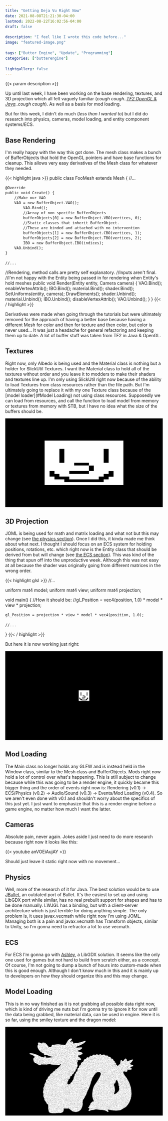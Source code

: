 ```yaml
---
title: "Getting Deja Vu Right Now"
date: 2021-08-08T21:21:30-04:00
lastmod: 2022-08-22T16:02:56-04:00
draft: false

description: "I feel like I wrote this code before..."
image: "featured-image.png"

tags: ["Butter Engine", "Update", "Programming"]
categories: ["butterengine"]

lightgallery: false
---
```


{{< param description >}}

<!--more-->

Up until last week, I have been working on the base rendering, textures, and 3D projection which all felt vaguely familiar (*cough cough..[TF2 OpenGL & Java](https://github.com/joshuafhiggins/tf2-opengl)..cough cough*). As well as a basis for mod loading.

But for this week, I didn't do much (*less than I wanted to*) but I did do research into physics, cameras, model loading, and entity component systems/ECS.

## Base Rendering
I'm really happy with the way this got done. The mesh class makes a bunch of BufferObjects that hold the OpenGL pointers and have base functions for cleanup. This allows very easy derivatives of the Mesh class for whatever they needed.

{{< highlight java >}}
public class FooMesh extends Mesh {
    //...

    @Override
    public void Create() {
        //Make our VAO
        VAO = new BufferObject.VAO();
            VAO.Bind();
            //Array of non specific BufferObjects
            bufferObjects[0] = new BufferObject.VBO(vertices, 0);
            //Static classes that inherit BufferObject. 
            //These are binded and attached with no intervention
            bufferObjects[1] = new BufferObject.CBO(vertices, 1);
            bufferObjects[2] = new BufferObject.TBO(vertices, 2);
            IBO = new BufferObject.IBO(indices);
        VAO.Unbind();
    }

    //...

   //Rendering, method calls are pretty self explanatory. 
   //Inputs aren't final.
   //I'm not happy with the Entity being passed in for rendering when Entity's hold meshes
    public void Render(Entity entity, Camera camera) {
        VAO.Bind();
            enableVertexAttrib();
                IBO.Bind();
                    material.Bind();
                        shader.Bind();
                            SetUniforms(entity, camera);
                            DrawElements();
                        shader.Unbind();
                    material.Unbind();
                IBO.Unbind();
            disableVertexAttrib();
        VAO.Unbind();
    }
}
{{< / highlight >}}

Derivatives were made when going through the tutorials but were ultimately removed for the approach of having a better base because having a different Mesh for color and then for texture and then color, but color is never used... It was just a headache for general refactoring and keeping them up to date. A lot of buffer stuff was taken from TF2 in Java & OpenGL.

## Textures
Right now, only Albedo is being used and the Material class is nothing but a holder for SlickUtil Textures. I want the Material class to hold all of the textures without order and you leave it to modders to make their shaders and textures line up. I'm only using SlickUtil right now because of the ability to load Textures from class resources rather than the file path. But I'm ultimately going to replace it with my one Texture class because of the [model loader](#Model Loading) not using class resources. Supposedly we can load from resources, and call the function to load model from memory or textures from memory with STB, but I have no idea what the size of the buffers should be.

![Smiley is rendering but streched!](butter-smiley-streched.png)

## 3D Projection
JOML is being used for math and matrix loading and what not but this may change (see [the physics section](#physics)). Once I did this, it kinda made me think about what next. I thought I should focus on an ECS system for holding positions, rotations, etc. which right now is the Entity class that should be derived from but will change (see [the ECS section](#ecs)). This was kind of the thing that spun off into the unproductive week. Although this was not easy at all because the shader was originally going from different matrices in the wrong order.

{{< highlight glsl >}}
//...

uniform mat4 model;
uniform mat4 view;
uniform mat4 projection;

void main() {
    //How it should be: 
    //gl_Position = vec4(position, 1.0) * model * view * projection;

    gl_Position = projection * view * model * vec4(position, 1.0);
    
    //...
}
{{< / highlight >}}

But here it is now working just right:

![Smiley looking better now](butter-smiley-projected.png)

## Mod Loading
The Main class no longer holds any GLFW and is instead held in the Window class, similar to the Mesh class and BufferObjects. Mods right now hold a lot of control over what's happening. This is still subject to change because while this was going to be a render engine, it quickly became this bigger thing and the order of events right now is: Rendering (v0.1) -> ECS/Physics (v0.2) -> Audio/Sound (v0.3) -> Events/Mod Loading (v0.4). So we aren't even done with v0.1 and shouldn't worry about the specifics of this just yet. I just want to emphasize that this is a render engine before a game engine, no matter how much I want the latter.

## Cameras
Absolute pain, never again. Jokes aside I just need to do more research because right now it looks like this:

{{< youtube anVOEiAujAY >}}

Should just leave it static right now with no movement...

## Physics
Well, more of the research of it for Java. The best solution would be to use [JBullet](http://jbullet.advel.cz/), an outdated port of Bullet. It's the easiest to set up and using LibGDX port while similar, has no real prebuilt support for shapes and has to be done manually. LWJGL has a binding, but with a client-server architecture which is just terrible for doing anything simple. The only problem is, it uses javax.vecmath while right now I'm using JOML. Managing both is a pain and javax.vecmath has Transform objects, similar to Unity, so I'm gonna need to refractor a lot to use vecmath.

## ECS
For ECS I'm gonna go with [Ashley](https://github.com/libgdx/ashley), a LibGDX solution. It seems like the only one used for games but not hard to build from scratch either, as a concept. Of course, I'm not going to dump a bunch of hours into custom-made when this is good enough. Although I don't know much in this and it is mainly up to developers on how they should organize this and this may change.

## Model Loading
This is in no way finished as it is not grabbing all possible data right now, which is kind of driving me nuts but I'm gonna try to ignore it for now until the data being grabbed, like material data, can be used in engine. Here it is so far, using the smiley texture and the dragon model:

![Model loaded!](butter-dragon-modelloading.png)